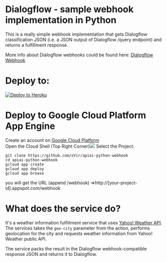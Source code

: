 # Dialogflow - sample webhook implementation in Python

This is a really simple webhook implementation that gets Dialogflow classification JSON (i.e. a JSON output of Dialogflow /query endpoint) and returns a fulfillment response.

More info about Dialogflow webhooks could be found here:
[Dialogflow Webhook](https://dialogflow.com/docs/fulfillment)

# Deploy to:
[![Deploy to Heroku](https://www.herokucdn.com/deploy/button.svg)](https://heroku.com/deploy)

# Deploy to Google Cloud Platform App Engine
Create an account on [Google Cloud Platform](http://console.cloud.google.com) <br>
Open the Cloud Shell (Top Right Corner)<img src="https://walkthroughs.googleusercontent.com/tutorial/resources/cloud-shell-icon-v1.svg" > Select the Project.

```
git clone https://github.com/xVir/apiai-python-webhook
cd apiai-python-webhook 
gcloud app create
gcloud app deploy 
gcloud app browse
```
you will get the URL (append /webhook) =>http://[your-project-id].appspot.com/webhook

# What does the service do?
It's a weather information fulfillment service that uses [Yahoo! Weather API](https://developer.yahoo.com/weather/).
The services takes the `geo-city` parameter from the action, performs geolocation for the city and requests weather information from Yahoo! Weather public API.

The service packs the result in the Dialogflow webhook-compatible response JSON and returns it to Dialogflow.
